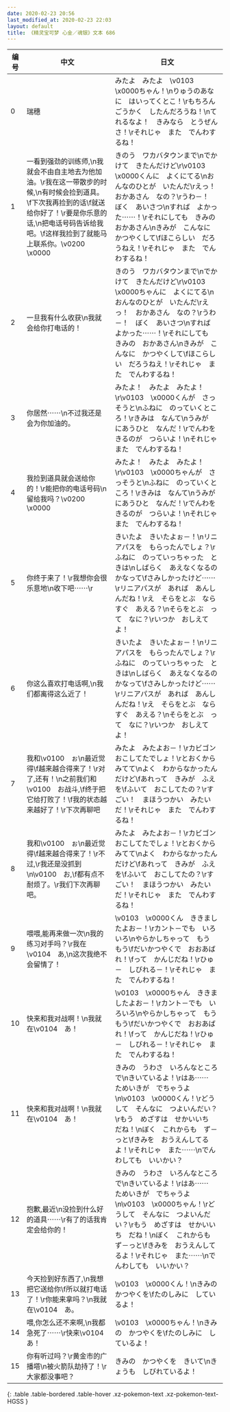 ```yaml
---
date: 2020-02-23 20:56
last_modified_at: 2020-02-23 22:03
layout: default
title: 《精灵宝可梦 心金／魂银》文本 686
---
```

| 编号 | 中文 | 日文 |
| ---- | ---- | ---- |
| 0 | 瑞穗 | みたよ　みたよ　\v0103　\x0000ちゃん！\nりゅうのあなに　はいってくとこ！\rもちろん　ごうかく　したんだろうね！\nてれるなよ！　きみなら　とうぜんさ！\rそれじゃ　また　でんわするね！ |
| 1 | 一看到强劲的训练师,\n我就会不由自主地去为他加油。\r我在这一带散步的时候,\n有时候会捡到道具。\f下次我再捡到的话\f就送给你好了！\r要是你乐意的话,\n把电话号码告诉给我吧。\f这样我捡到了就能马上联系你。\v0200　\x0000 | きのう　ワカバタウンまで\nでかけて　きたんだけど\r\v0103　\x0000くんに　よくにてる\nおんなのひとが　いたんだ\rえっ！　おかあさん　なの？\rうわ－！　ぼく　あいさつ\nすれば　よかった⋯⋯！\rそれにしても　きみの　おかあさん\nきみが　こんなに　かつやくして\fほこらしい　だろうねえ！\rそれじゃ　また　でんわするね！ |
| 2 | 一旦我有什么收获\n我就会给你打电话的！ | きのう　ワカバタウンまで\nでかけて　きたんだけど\r\v0103　\x0000ちゃんに　よくにてる\nおんなのひとが　いたんだ\rえっ！　おかあさん　なの？\rうわ－！　ぼく　あいさつ\nすれば　よかった⋯⋯！\rそれにしても　きみの　おかあさん\nきみが　こんなに　かつやくして\fほこらしい　だろうねえ！\rそれじゃ　また　でんわするね！ |
| 3 | 你居然⋯⋯\n不过我还是会为你加油的。 | みたよ！　みたよ　みたよ！\r\v0103　\x0000くんが　さっそうと\nふねに　のっていくところ！\rきみは　なんて\nうみが　にあうひと　なんだ！\rでんわを　きるのが　つらいよ！\nそれじゃ　また　でんわするね！ |
| 4 | 我捡到道具就会送给你的！\r能把你的电话号码\n留给我吗？\v0200　\x0000 | みたよ！　みたよ　みたよ！\r\v0103　\x0000ちゃんが　さっそうと\nふねに　のっていくところ！\rきみは　なんて\nうみが　にあうひと　なんだ！\rでんわを　きるのが　つらいよ！\nそれじゃ　また　でんわするね！ |
| 5 | 你终于来了！\r我想你会很乐意地\n收下吧⋯⋯\r | きいたよ　きいたよぉ－！\nリニアパスを　もらったんでしょ？\rふねに　のっていっちゃった　ときは\nしばらく　あえなくなるのかなって\fさみしかったけど⋯⋯\rリニアパスが　あれば　あんしんだね！\rえ　そらをとぶ　なら　すぐ　あえる？\nそらをとぶ　って　なに？\rいつか　おしえてよ！ |
| 6 | 你这么喜欢打电话啊,\n我们都离得这么近了！ | きいたよ　きいたよぉ－！\nリニアパスを　もらったんでしょ？\rふねに　のっていっちゃった　ときは\nしばらく　あえなくなるのかなって\fさみしかったけど⋯⋯\rリニアパスが　あれば　あんしんだね！\rえ　そらをとぶ　なら　すぐ　あえる？\nそらをとぶ　って　なに？\rいつか　おしえてよ！ |
| 7 | 我和\v0100　ぉ\n最近觉得\f越来越合得来了！\r对了,还有！\n之前我们和\v0100　お战斗,\f终于把它给打败了！\f我的状态越来越好了！\r下次再聊吧 | みたよ　みたよお－！\rカビゴン　おこしてたでしょ！\rとおくから　みてて\nよく　わからなかったんだけど\fあれって　きみが　ふえを\fふいて　おこしてたの？\rすごい！　まほうつかい　みたいだ！\rそれじゃ　また　でんわするね！ |
| 8 | 我和\v0100　ぉ\n最近觉得\f越来越合得来了！\r不过,\r我还是没抓到\n\v0100　お,\f都有点不耐烦了。\r我们下次再聊吧。 | みたよ　みたよお－！\rカビゴン　おこしてたでしょ！\rとおくから　みてて\nよく　わからなかったんだけど\fあれって　きみが　ふえを\fふいて　おこしてたの？\rすごい！　まほうつかい　みたいだ！\rそれじゃ　また　でんわするね！ |
| 9 | 喂喂,能再来做一次\n我的练习对手吗？\r我在\v0104　あ,\n这次我绝不会留情了！ | \v0103　\x0000くん　ききましたよお－！\rカント－でも　いろいろ\nやらかしちゃって　もう　もう\fだいかつやくで　おおあばれ！\fって　かんじだね！\rひゅ－　しびれる－！\rそれじゃ　また　でんわするね！ |
| 10 | 快来和我对战啊！\n我就在\v0104　あ！ | \v0103　\x0000ちゃん　ききましたよお－！\rカント－でも　いろいろ\nやらかしちゃって　もう　もう\fだいかつやくで　おおあばれ！\fって　かんじだね！\rひゅ－　しびれる－！\rそれじゃ　また　でんわするね！ |
| 11 | 快来和我对战啊！\n我就在\v0104　あ！ | きみの　うわさ　いろんなところで\nきいているよ！\rはあ⋯⋯　ためいきが　でちゃうよ\n\v0103　\x0000くん！\rどうして　そんなに　つよいんだい？\rもう　めざすは　せかいいち　だね！\nぼく　これからも　ず－っと\fきみを　おうえんしてるよ！\rそれじゃ　また⋯⋯\nでんわしても　いいかい？ |
| 12 | 抱歉,最近\n没捡到什么好的道具⋯⋯\r有了的话我肯定会给你的！ | きみの　うわさ　いろんなところで\nきいているよ！\rはあ⋯⋯　ためいきが　でちゃうよ\n\v0103　\x0000ちゃん！\rどうして　そんなに　つよいんだい？\rもう　めざすは　せかいいち　だね！\nぼく　これからも　ず－っと\fきみを　おうえんしてるよ！\rそれじゃ　また⋯⋯\nでんわしても　いいかい？ |
| 13 | 今天捡到好东西了,\n我想把它送给你\f所以就打电话了！\r你能来拿吗？\n我就在\v0104　あ。 | \v0103　\x0000くん！\nきみの　かつやくを\fたのしみに　しているよ！ |
| 14 | 喂,你怎么还不来啊,\n我都急死了⋯⋯\r快来\v0104　あ！ | \v0103　\x0000ちゃん！\nきみの　かつやくを\fたのしみに　しているよ！ |
| 15 | 你有听过吗？\r黄金市的广播塔\n被火箭队劫持了！\r大家都没事吧？ | きみの　かつやくを　きいて\nきょうも　しびれているよ！ |
{: .table .table-bordered .table-hover .xz-pokemon-text .xz-pokemon-text-HGSS }